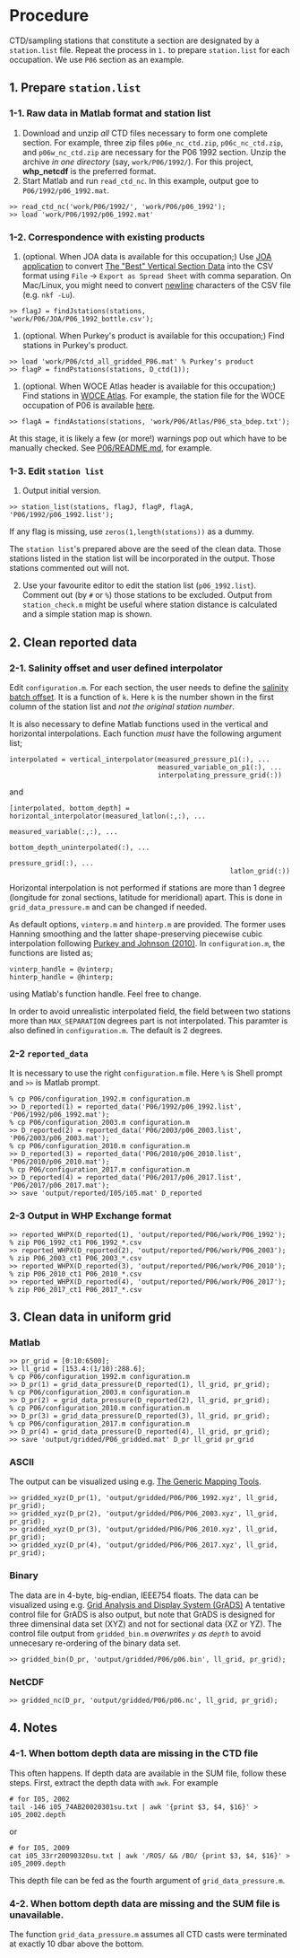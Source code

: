# Procedure
CTD/sampling stations that constitute a section are designated by a `station.list` file. Repeat the process in `1.` to prepare `station.list` for each occupation.
We use `P06` section as an example.

## 1. Prepare `station.list`



### 1-1. Raw data in Matlab format and station list

1. Download and unzip *all* CTD files necessary to form one complete section. For example, three zip files `p06e_nc_ctd.zip`, `p06c_nc_ctd.zip`, and `p06w_nc_ctd.zip` are necessary for the P06 1992 section. Unzip the archive *in one directory* (say, `work/P06/1992/`). For this project, **whp_netcdf** is the preferred format.
1. Start Matlab and run `read_ctd_nc`. In this example, output goe to `P06/1992/p06_1992.mat`.
~~~
>> read_ctd_nc('work/P06/1992/', 'work/P06/p06_1992');
>> load 'work/P06/1992/p06_1992.mat'
~~~

### 1-2. Correspondence with existing products
1. (optional. When JOA data is available for this occupation;) Use [JOA application](http://joa.ucsd.edu/joa) to convert  [The "Best" Vertical Section Data](http://joa.ucsd.edu/data/best.html) into the CSV format using `File` → `Export as Spread Sheet` with comma separation. On Mac/Linux, you might need to convert [newline](https://en.wikipedia.org/wiki/Newline) characters of the CSV file (e.g. `nkf -Lu`).
~~~
>> flagJ = findJstations(stations, 'work/P06/JOA/P06_1992_bottle.csv');
~~~
1. (optional. When Purkey's product is available for this occupation;) Find stations in Purkey's product.
~~~
>> load 'work/P06/ctd_all_gridded_P06.mat' % Purkey's product
>> flagP = findPstations(stations, D_ctd(1));
~~~
1. (optional. When WOCE Atlas header is available for this occupation;) Find stations in [WOCE Atlas](http://woceatlas.ucsd.edu). For example, the station file for the WOCE occupation of P06 is available [here](http://whp-atlas.ucsd.edu/pacific/p06/info/bathy.html).
~~~
>> flagA = findAstations(stations, 'work/P06/Atlas/P06_sta_bdep.txt');
~~~
At this stage, it is likely a few (or more!) warnings pop out which have to be manually checked. See [P06/README.md](https://github.com/kkats/WOCE-GO-SHIP-clean-sections/blob/master/P06/README.md), for example.

### 1-3. Edit `station list`

1. Output initial version.
~~~
>> station_list(stations, flagJ, flagP, flagA, 'P06/1992/p06_1992.list');
~~~
If any flag is missing, use `zeros(1,length(stations))` as a dummy.

The `station list`'s prepared above are the seed of the clean data. Those stations listed in the station list will be incorporated in the output. Those stations commented out will not.

2. Use your favourite editor to edit the station list (`p06_1992.list`). Comment out (by `#` or `%`) those stations to be excluded. Output from `station_check.m` might be useful where station distance is calculated and a simple station map is shown.


## 2. Clean reported data
### 2-1. Salinity offset and user defined interpolator
Edit `configuration.m`.
For each section, the user needs to define the [salinity batch offset](https://github.com/kkats/WOCE-GO-SHIP-clean-sections/blob/master/SaltBatchOffset/README.md). It is a function of `k`. Here `k` is the number shown in the first column of the station list and *not the original station number*.

It is also necessary to define Matlab functions used in the vertical and horizontal interpolations. Each function *must* have the following argument list;
~~~
interpolated = vertical_interpolator(measured_pressure_p1(:), ...
                                     measured_variable_on_p1(:), ...
                                     interpolating_pressure_grid(:))
~~~
and
~~~
[interpolated, bottom_depth] = horizontal_interpolator(measured_latlon(:,:), ...
                                                       measured_variable(:,:), ...
                                                       bottom_depth_uninterpolated(:), ...
                                                       pressure_grid(:), ...
                                                       latlon_grid(:))
~~~
Horizontal interpolation is not performed if stations are more than 1 degree (longitude for zonal sections, latitude for meridional) apart. This is done in `grid_data_pressure.m` and can be changed if needed.

As default options, `vinterp.m` and `hinterp.m` are provided. The former uses Hanning smoothing and the latter shape-preserving piecewise cubic interpolation following [Purkey and Johnson (2010)](https://doi.org/10.1175/2010JCLI3682.1). In `configuration.m`, the functions are listed as;
~~~
vinterp_handle = @vinterp;
hinterp_handle = @hinterp;
~~~
using Matlab's function handle. Feel free to change.

In order to avoid unrealistic interpolated field, the field between two stations more than
`MAX_SEPARATION` degrees part is not interpolated. This paramter is also defined in
`configuration.m`. The default is 2 degrees.

### 2-2 `reported_data`
It is necessary to use the right `configuration.m` file. Here `%` is Shell prompt and `>>` is Matlab prompt.
~~~
% cp P06/configuration_1992.m configuration.m
>> D_reported(1) = reported_data('P06/1992/p06_1992.list', 'P06/1992/p06_1992.mat');
% cp P06/configuration_2003.m configuration.m
>> D_reported(2) = reported_data('P06/2003/p06_2003.list', 'P06/2003/p06_2003.mat');
% cp P06/configuration_2010.m configuration.m
>> D_reported(3) = reported_data('P06/2010/p06_2010.list', 'P06/2010/p06_2010.mat');
% cp P06/configuration_2017.m configuration.m
>> D_reported(4) = reported_data('P06/2017/p06_2017.list', 'P06/2017/p06_2017.mat');
>> save 'output/reported/I05/i05.mat' D_reported
~~~

### 2-3 Output in WHP Exchange format
~~~
>> reported_WHPX(D_reported(1), 'output/reported/P06/work/P06_1992');
% zip P06_1992_ct1 P06_1992_*.csv
>> reported_WHPX(D_reported(2), 'output/reported/P06/work/P06_2003');
% zip P06_2003_ct1 P06_2003_*.csv
>> reported_WHPX(D_reported(3), 'output/reported/P06/work/P06_2010');
% zip P06_2010_ct1 P06_2010_*.csv
>> reported_WHPX(D_reported(4), 'output/reported/P06/work/P06_2017');
% zip P06_2017_ct1 P06_2017_*.csv
~~~

## 3. Clean data in uniform grid
### Matlab
~~~
>> pr_grid = [0:10:6500];
>> ll_grid = [153.4:(1/10):288.6];
% cp P06/configuration_1992.m configuration.m
>> D_pr(1) = grid_data_pressure(D_reported(1), ll_grid, pr_grid);
% cp P06/configuration_2003.m configuration.m
>> D_pr(2) = grid_data_pressure(D_reported(2), ll_grid, pr_grid);
% cp P06/configuration_2010.m configuration.m
>> D_pr(3) = grid_data_pressure(D_reported(3), ll_grid, pr_grid);
% cp P06/configuration_2017.m configuration.m
>> D_pr(4) = grid_data_pressure(D_reported(4), ll_grid, pr_grid);
>> save 'output/gridded/P06_gridded.mat' D_pr ll_grid pr_grid
~~~
### ASCII
The output can be visualized using e.g.
[The Generic Mapping Tools](http://gmt.soest.hawaii.edu/home).
~~~
>> gridded_xyz(D_pr(1), 'output/gridded/P06/P06_1992.xyz', ll_grid, pr_grid);
>> gridded_xyz(D_pr(2), 'output/gridded/P06/P06_2003.xyz', ll_grid, pr_grid);
>> gridded_xyz(D_pr(3), 'output/gridded/P06/P06_2010.xyz', ll_grid, pr_grid);
>> gridded_xyz(D_pr(4), 'output/gridded/P06/P06_2017.xyz', ll_grid, pr_grid);
~~~

### Binary
The data are in 4-byte, big-endian, IEEE754 floats.
The data can be visualized using e.g.
[Grid Analysis and Display System (GrADS)](http://cola.gmu.edu/grads/)
A tentative control file for GrADS is also output, but note
that GrADS is designed for three dimensinal data set (XYZ) and not for
sectional data (XZ or YZ). The control file output from `gridded_bin.m` *overwrites
`y` as `depth`* to avoid unnecesary re-ordering of the binary data set.
~~~
>> gridded_bin(D_pr, 'output/gridded/P06/p06.bin', ll_grid, pr_grid);
~~~

### NetCDF
~~~
>> gridded_nc(D_pr, 'output/gridded/P06/p06.nc', ll_grid, pr_grid);
~~~


## 4. Notes
### 4-1. When bottom depth data are missing in the CTD file
This often happens. If depth data are available in the SUM file, follow these steps.
First, extract the depth data with `awk`.
For example
~~~
# for I05, 2002
tail -146 i05_74AB20020301su.txt | awk '{print $3, $4, $16}' > i05_2002.depth
~~~
or
~~~
# for I05, 2009
cat i05_33rr20090320su.txt | awk '/ROS/ && /BO/ {print $3, $4, $16}' > i05_2009.depth
~~~
This depth file can be fed as the fourth argument of `grid_data_pressure.m`.


### 4-2. When bottom depth data are missing and the SUM file is unavailable.
The function `grid_data_pressure.m` assumes all CTD casts were terminated at exactly 10 dbar above the bottom.
